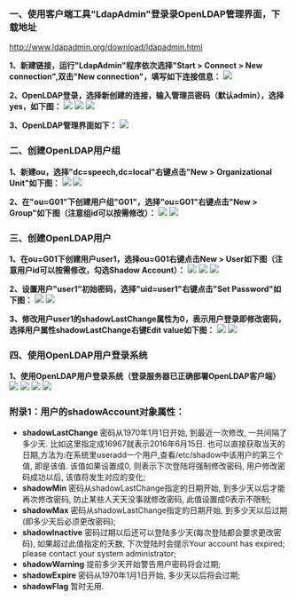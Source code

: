</p>


### 一、使用客户端工具"LdapAdmin"登录录OpenLDAP管理界面，下载地址 </p>
http://www.ldapadmin.org/download/ldapadmin.html </p>

**1、新建链接，运行"LdapAdmin"程序依次选择"Start > Connect > New connection",双击"New connection"，填写如下连接信息：**
![](/images/1/89/ldap1.jpg)

**2、OpenLDAP登录，选择新创建的连接，输入管理员密码（默认admin），选择yes，如下图：**
![](/images/1/89/ldap2.jpg)
![](/images/1/89/ldap3.jpg)
![](/images/1/89/ldap4.jpg)

**3、OpenLDAP管理界面如下：**
![](/images/1/89/ldap5.jpg)


### 二、创建OpenLDAP用户组
**1、新建ou，选择"dc=speech,dc=local"右键点击"New > Organizational Unit"如下图：**
![](/images/1/89/ldap6.jpg)
![](/images/1/89/ldap7.jpg)

**2、在"ou=G01"下创建用户组"G01"，选择"ou=G01"右键点击"New > Group"如下图（注意组id可以按需修改）：**
![](/images/1/89/ldap8.jpg)
![](/images/1/89/ldap9.jpg)


### 三、创建OpenLDAP用户
**1、在ou=G01下创建用户user1，选择ou=G01右键点击New > User如下图（注意用户id可以按需修改，勾选Shadow Account）：**
![](/images/1/89/ldap10.jpg)
![](/images/1/89/ldap11.jpg)
![](/images/1/89/ldap12.jpg)

**2、设置用户"user1"初始密码，选择"uid=user1"右键点击"Set Password"如下图：**
![](/images/1/89/ldap13.jpg)
![](/images/1/89/ldap14.jpg)

**3、修改用户user1的shadowLastChange属性为0，表示用户登录即修改密码，选择用户属性shadowLastChange右键Edit value如下图：**
![](/images/1/89/ldap15.jpg)
![](/images/1/89/ldap16.jpg)


### 四、使用OpenLDAP用户登录系统
**1、使用OpenLDAP用户登录系统（登录服务器已正确部署OpenLDAP客户端）**
![](/images/1/89/ldap17.jpg)
![](/images/1/89/ldap18.jpg)
![](/images/1/89/ldap19.jpg)
![](/images/1/89/ldap20.jpg)


### 附录1：用户的shadowAccount对象属性：
- **shadowLastChange**
    密码从1970年1月1日开始, 到最近一次修改, 一共间隔了多少天. 比如这里指定成16967就表示2016年6月15日. 也可以直接获取当天的日期,方法为:在系统里useradd一个用户,查看/etc/shadow中该用户的第三个值, 即是该值. 该值如果设置成0, 则表示下次登陆将强制修改密码, 用户修改密码成功以后, 该值将发生对应的变化;
- **shadowMin**
    密码从shadowLastChange指定的日期开始, 到多少天以后才能再次修改密码, 防止某些人天天没事就修改密码, 此值设置成0表示不限制;
- **shadowMax**
    密码从shadowLastChange指定的日期开始, 到多少天以后过期(即多少天后必须更改密码);
- **shadowInactive**
    密码过期以后还可以登陆多少天(每次登陆都会要求更改密码), 如果超过此值指定的天数, 下次登陆时会提示Your account has expired; please contact your system administrator;
- **shadowWarning**
    提前多少天开始警告用户密码将会过期;
- **shadowExpire**
    密码从1970年1月1日开始, 多少天以后将会过期;
- **shadowFlag**
    暂时无用.
